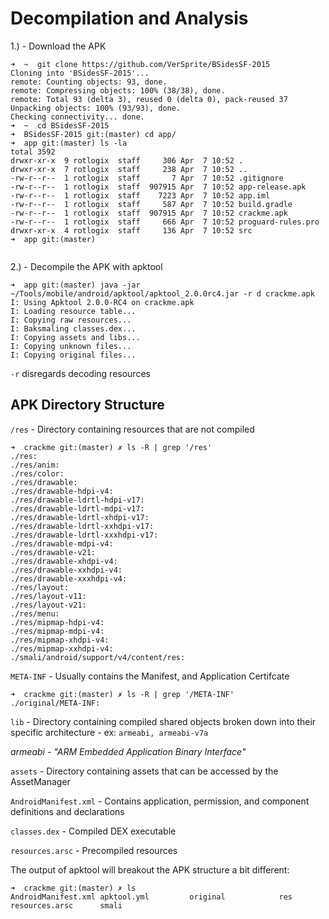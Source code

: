 Decompilation and Analysis 
==========================

1.) - Download the APK

```
➜  ~  git clone https://github.com/VerSprite/BSidesSF-2015
Cloning into 'BSidesSF-2015'...
remote: Counting objects: 93, done.
remote: Compressing objects: 100% (38/38), done.
remote: Total 93 (delta 3), reused 0 (delta 0), pack-reused 37
Unpacking objects: 100% (93/93), done.
Checking connectivity... done.
➜  ~  cd BSidesSF-2015 
➜  BSidesSF-2015 git:(master) cd app/
➜  app git:(master) ls -la
total 3592
drwxr-xr-x  9 rotlogix  staff     306 Apr  7 10:52 .
drwxr-xr-x  7 rotlogix  staff     238 Apr  7 10:52 ..
-rw-r--r--  1 rotlogix  staff       7 Apr  7 10:52 .gitignore
-rw-r--r--  1 rotlogix  staff  907915 Apr  7 10:52 app-release.apk
-rw-r--r--  1 rotlogix  staff    7223 Apr  7 10:52 app.iml
-rw-r--r--  1 rotlogix  staff     587 Apr  7 10:52 build.gradle
-rw-r--r--  1 rotlogix  staff  907915 Apr  7 10:52 crackme.apk
-rw-r--r--  1 rotlogix  staff     666 Apr  7 10:52 proguard-rules.pro
drwxr-xr-x  4 rotlogix  staff     136 Apr  7 10:52 src
➜  app git:(master) 


```

2.) - Decompile the APK with apktool

```
➜  app git:(master) java -jar ~/Tools/mobile/android/apktool/apktool_2.0.0rc4.jar -r d crackme.apk 
I: Using Apktool 2.0.0-RC4 on crackme.apk
I: Loading resource table...
I: Copying raw resources...
I: Baksmaling classes.dex...
I: Copying assets and libs...
I: Copying unknown files...
I: Copying original files...
```
``-r`` disregards decoding resources

APK Directory Structure
-----------------------

```/res``` - Directory containing resources that are not compiled

```
➜  crackme git:(master) ✗ ls -R | grep '/res'
./res:
./res/anim:
./res/color:
./res/drawable:
./res/drawable-hdpi-v4:
./res/drawable-ldrtl-hdpi-v17:
./res/drawable-ldrtl-mdpi-v17:
./res/drawable-ldrtl-xhdpi-v17:
./res/drawable-ldrtl-xxhdpi-v17:
./res/drawable-ldrtl-xxxhdpi-v17:
./res/drawable-mdpi-v4:
./res/drawable-v21:
./res/drawable-xhdpi-v4:
./res/drawable-xxhdpi-v4:
./res/drawable-xxxhdpi-v4:
./res/layout:
./res/layout-v11:
./res/layout-v21:
./res/menu:
./res/mipmap-hdpi-v4:
./res/mipmap-mdpi-v4:
./res/mipmap-xhdpi-v4:
./res/mipmap-xxhdpi-v4:
./smali/android/support/v4/content/res:
```

```META-INF``` - Usually contains the Manifest, and Application Certifcate

```
➜  crackme git:(master) ✗ ls -R | grep '/META-INF'
./original/META-INF:
```

```lib``` - Directory containing compiled shared objects broken down into their specific architecture - ex: ```armeabi, armeabi-v7a```

*armeabi - "ARM Embedded Application Binary Interface"*

```assets``` - Directory containing assets that can be accessed by the AssetManager

```AndroidManifest.xml``` - Contains application, permission, and component definitions and declarations

```classes.dex``` - Compiled DEX executable

```resources.arsc``` - Precompiled resources 

The output of apktool will breakout the APK structure a bit different: 

```
➜  crackme git:(master) ✗ ls
AndroidManifest.xml apktool.yml         original            res                 resources.arsc      smali
```
